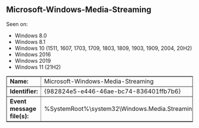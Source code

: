 ## Microsoft-Windows-Media-Streaming

Seen on:
* Windows 8.0
* Windows 8.1
* Windows 10 (1511, 1607, 1703, 1709, 1803, 1809, 1903, 1909, 2004, 20H2)
* Windows 2016
* Windows 2019
* Windows 11 (21H2)

<table border="1" class="docutils">
  <tbody>
    <tr>
      <td><b>Name:</b></td>
      <td>Microsoft-Windows-Media-Streaming</td>
    </tr>
    <tr>
      <td><b>Identifier:</b></td>
      <td>{982824e5-e446-46ae-bc74-836401ffb7b6}</td>
    </tr>
    <tr>
      <td><b>Event message file(s):</b></td>
      <td>%SystemRoot%\system32\Windows.Media.Streaming.dll</td>
    </tr>
  </tbody>
</table>

&nbsp;

